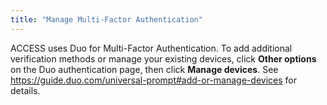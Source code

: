 ```yaml
---
title: "Manage Multi-Factor Authentication"
---
```


ACCESS uses Duo for Multi-Factor Authentication.
To add additional verification methods or manage your existing devices, click **Other options** on the Duo authentication page, then click **Manage devices**.
See <https://guide.duo.com/universal-prompt#add-or-manage-devices> for details.
